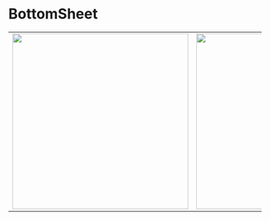 # BottomSheet

<table align="start">
  <tr>
    <td><img src="https://github.com/youuungh/android-study-self/assets/97438155/159f3be1-2772-4774-95ee-fd2ca3add3f1" height="350px" /></td>
    <td><img src="https://github.com/youuungh/android-study-self/assets/97438155/b41ce7c4-07ef-496b-8baf-c1a76b69d10a" height="350px" /></td>
    <td><img src="https://github.com/youuungh/android-study-self/assets/97438155/0fa7f0e3-e169-4d52-80f1-54b206568691" height="350px" /></td>
    <td><img src="https://github.com/youuungh/android-study-self/assets/97438155/f33c21f5-be24-4635-8a42-f4d34395a6b4" height="350px" /></td>
    <td><img src="https://github.com/youuungh/android-study-self/assets/97438155/908a3501-c6e1-4c98-ac1c-74b5360ccdcd" height="350px" /></td>
  </tr>
